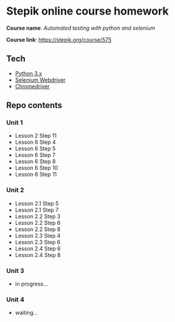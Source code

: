 # Stepik online course homework
**Course name**: _Automated testing with python and selenium_

**Course link**: https://stepik.org/course/575

## Tech

* [Python 3.x](https://www.python.org/)
* [Selenium Webdriver](https://selenium.dev/) 
* [Chromedriver](https://chromedriver.chromium.org/)

## Repo contents

### Unit 1

* Lesson 2 Step 11
* Lesson 6 Step 4
* Lesson 6 Step 5
* Lesson 6 Step 7
* Lesson 6 Step 8
* Lesson 6 Step 10
* Lesson 6 Step 11

### Unit 2

* Lesson 2.1 Step 5
* Lesson 2.1 Step 7
* Lesson 2.2 Step 3
* Lesson 2.2 Step 6
* Lesson 2.2 Step 8
* Lesson 2.3 Step 4
* Lesson 2.3 Step 6
* Lesson 2.4 Step 6
* Lesson 2.4 Step 8

### Unit 3

* in progress...

### Unit 4

* waiting...


